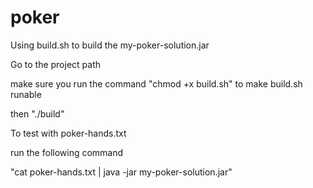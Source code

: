 # poker
Using build.sh to build the my-poker-solution.jar

Go to the project path

make sure you run the command "chmod +x build.sh" to make build.sh runable

then "./build"


To test with poker-hands.txt

run the following command 

"cat poker-hands.txt | java -jar my-poker-solution.jar"
